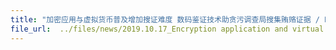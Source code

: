 ```yaml
---
title: "加密应用与虚拟货币普及增加搜证难度 数码鉴证技术助贪污调查局搜集贿赂证据 / Encryption application and virtual currency increases the difficulty of evidence collection"
file_url:  ../files/news/2019.10.17_Encryption application and virtual currency increases the difficulty of evidence collection. Corrupt Practices Investigation.pdf
---
```


